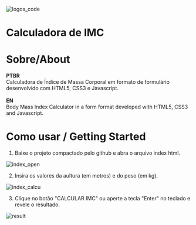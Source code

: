 ![logos_code](https://user-images.githubusercontent.com/47544503/95279110-353f7f80-0828-11eb-8cf8-093372d6b998.png)
# Calculadora de IMC
# Sobre/About
__PTBR__\
 Calculadora de Índice de Massa Corporal em formato de formulário desenvolvido com HTML5, CSS3 e Javascript.\
\
__EN__\
Body Mass Index Calculator in a form format developed with HTML5, CSS3 and Javascript.

# Como usar / Getting Started

1. Baixe o projeto compactado pelo github e abra o arquivo index html.

![index_open](https://user-images.githubusercontent.com/47544503/95280802-38d50580-082c-11eb-95fb-975ca584e237.png)

2. Insira os valores da aultura (em metros) e do peso (em kg).

![index_calcu](https://user-images.githubusercontent.com/47544503/95280990-9a956f80-082c-11eb-87e2-2835734cad53.png)

3. Clique no botão "CALCULAR IMC" ou aperte a tecla "Enter" no teclado e revele o resultado.

![result](https://user-images.githubusercontent.com/47544503/95281171-ec3dfa00-082c-11eb-95a8-0e48beba1da1.png)




